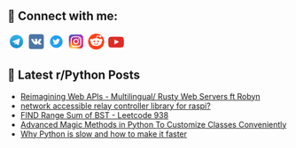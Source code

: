 ## 🔎 Connect with me:
[<img src="https://github.com/bullbesh/bullbesh/blob/main/images/Telegram.png" width="32" height="32" />](https://t.me/bullbesh)
[<img src="https://github.com/bullbesh/bullbesh/blob/main/images/VK.png" width="32" height="32" />](https://vk.com/bullbesh)
[<img src="https://github.com/bullbesh/bullbesh/blob/main/images/Twitter.png" width="32" height="32" />](https://twitter.com/bullbesh1)
[<img src="https://github.com/bullbesh/bullbesh/blob/main/images/Instagram.png" width="32" height="32" />](https://www.instagram.com/bullbesh)
[<img src="https://github.com/bullbesh/bullbesh/blob/main/images/Reddit.png" width="32" height="32" />](https://www.reddit.com/user/bullbesh)
[<img src="https://github.com/bullbesh/bullbesh/blob/main/images/YouTube.png" width="32" height="32" />](https://www.youtube.com/channel/UCtfjRs6uzgq5mfm8S06WTcg)

## 📕 Latest r/Python Posts
<!-- BLOG-POST-LIST:START -->
- [Reimagining Web APIs - Multilingual/ Rusty Web Servers ft Robyn](https://www.reddit.com/r/Python/comments/191js4v/reimagining_web_apis_multilingual_rusty_web/)
- [network accessible relay controller library for raspi?](https://www.reddit.com/r/Python/comments/191ji1x/network_accessible_relay_controller_library_for/)
- [FIND Range Sum of BST - Leetcode 938](https://www.reddit.com/r/Python/comments/191j60n/find_range_sum_of_bst_leetcode_938/)
- [Advanced Magic Methods in Python To Customize Classes Conveniently](https://www.reddit.com/r/Python/comments/191h6ys/advanced_magic_methods_in_python_to_customize/)
- [Why Python is slow and how to make it faster](https://www.reddit.com/r/Python/comments/191gmtm/why_python_is_slow_and_how_to_make_it_faster/)
<!-- BLOG-POST-LIST:END -->
